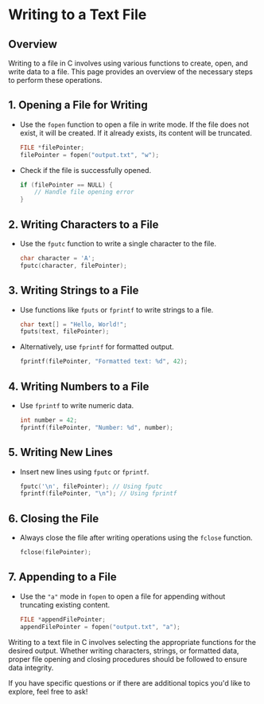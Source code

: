 # Writing to a Text File

## Overview

Writing to a file in C involves using various functions to create, open, and write data to a file. This page provides an
overview of the necessary steps to perform these operations.

## 1. **Opening a File for Writing**

- Use the `fopen` function to open a file in write mode. If the file does not exist, it will be created. If it already
  exists, its content will be truncated.

    ```c
    FILE *filePointer;
    filePointer = fopen("output.txt", "w");
    ```

- Check if the file is successfully opened.

    ```c
    if (filePointer == NULL) {
        // Handle file opening error
    }
    ```

## 2. **Writing Characters to a File**

- Use the `fputc` function to write a single character to the file.

    ```c
    char character = 'A';
    fputc(character, filePointer);
    ```

## 3. **Writing Strings to a File**

- Use functions like `fputs` or `fprintf` to write strings to a file.

    ```c
    char text[] = "Hello, World!";
    fputs(text, filePointer);
    ```

- Alternatively, use `fprintf` for formatted output.

    ```c
    fprintf(filePointer, "Formatted text: %d", 42);
    ```

## 4. **Writing Numbers to a File**

- Use `fprintf` to write numeric data.

    ```c
    int number = 42;
    fprintf(filePointer, "Number: %d", number);
    ```

## 5. **Writing New Lines**

- Insert new lines using `fputc` or `fprintf`.

    ```c
    fputc('\n', filePointer); // Using fputc
    fprintf(filePointer, "\n"); // Using fprintf
    ```

## 6. **Closing the File**

- Always close the file after writing operations using the `fclose` function.

    ```c
    fclose(filePointer);
    ```

## 7. **Appending to a File**

- Use the `"a"` mode in `fopen` to open a file for appending without truncating existing content.

    ```c
    FILE *appendFilePointer;
    appendFilePointer = fopen("output.txt", "a");
    ```

Writing to a text file in C involves selecting the appropriate functions for the desired output. Whether writing
characters, strings, or formatted data, proper file opening and closing procedures should be followed to ensure data
integrity.

If you have specific questions or if there are additional topics you'd like to explore, feel free to ask!